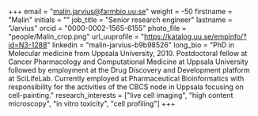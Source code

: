 +++
email = "malin.jarvius@farmbio.uu.se"
weight = -50
firstname = "Malin"
initials = ""
job_title = "Senior research engineer"
lastname = "Jarvius"
orcid = "0000-0002-1565-6155"
photo_file = "people/Malin_crop.png"
url_uuprofile = "https://katalog.uu.se/empinfo/?id=N3-1288"
linkedin = "malin-jarvius-b9b98526"
long_bio = "PhD in Molecular medicine from Uppsala University, 2010. Postdoctoral fellow at Cancer Pharmacology and Computational Medicine at Uppsala University followed by employment at the Drug Discovery and Development platform at SciLifeLab. Currently employed at Pharmaceutical Bioinformatics with responsibility for the activities of the CBCS node in Uppsala focusing on cell-painting."
research_interests = ["live cell imaging", "high content microscopy", "in vitro toxicity", "cell profiling"]
+++

